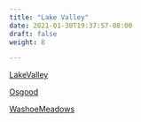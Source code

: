 ```yaml
---
title: "Lake Valley"
date: 2021-01-30T19:37:57-08:00
draft: false
weight: 8

---
```


<a target="_blank" href="/xmeyers/maps/LakeValley.pdf">LakeValley</a> 

<a target="_blank" href="/xmeyers/maps/Osgood.pdf">Osgood</a> 

<a target="_blank" href="/xmeyers/maps/WashoeMeadows.pdf">WashoeMeadows</a> 
